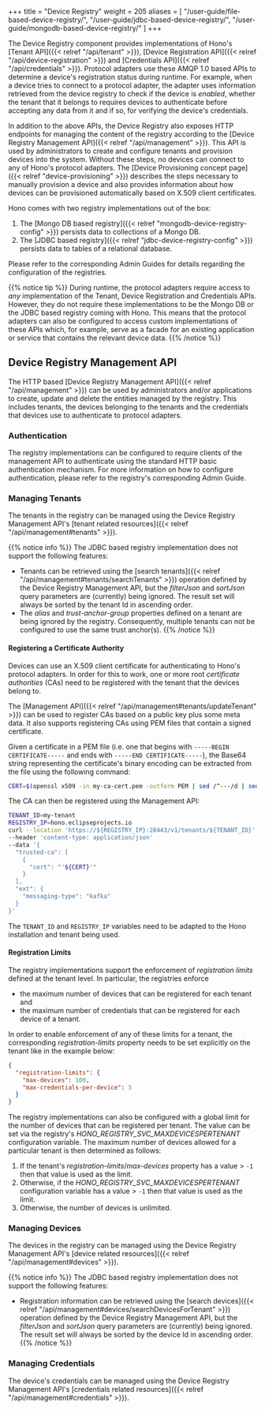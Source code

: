 +++
title = "Device Registry"
weight = 205
aliases = [
  "/user-guide/file-based-device-registry/",
  "/user-guide/jdbc-based-device-registry/",
  "/user-guide/mongodb-based-device-registry/"
]
+++

The Device Registry component provides implementations of Hono's [Tenant API]({{< relref "/api/tenant" >}}),
[Device Registration API]({{< relref "/api/device-registration" >}}) and [Credentials API]({{< relref "/api/credentials" >}}).
Protocol adapters use these AMQP 1.0 based APIs to determine a device's registration status during runtime. For example,
when a device tries to connect to a protocol adapter, the adapter uses information retrieved from the device registry
to check if the device is *enabled*, whether the tenant that it belongs to requires devices to authenticate before
accepting any data from it and if so, for verifying the device's credentials.

In addition to the above APIs, the Device Registry also exposes HTTP endpoints for managing the content of the registry
according to the [Device Registry Management API]({{< relref "/api/management" >}}). This API is used by administrators
to create and configure tenants and provision devices into the system. Without these steps, no devices can connect to
any of Hono's protocol adapters. The [Device Provisioning concept page]({{< relref "device-provisioning" >}}) describes
the steps necessary to manually provision a device and also provides information about how devices can be provisioned
automatically based on X.509 client certificates.

<!--more-->
Hono comes with two registry implementations out of the box:

1. The [Mongo DB based registry]({{< relref "mongodb-device-registry-config" >}}) persists data to collections of a Mongo DB.
1. The [JDBC based registry]({{< relref "jdbc-device-registry-config" >}}) persists data to tables of a relational database.

Please refer to the corresponding Admin Guides for details regarding the configuration of the registries.

{{% notice tip %}}
During runtime, the protocol adapters require access to *any* implementation of the Tenant, Device Registration
and Credentials APIs. However, they do not require these implementations to be the Mongo DB or the JDBC based
registry coming with Hono. This means that the protocol adapters can also be configured to access custom implementations
of these APIs which, for example, serve as a facade for an existing application or service that contains the relevant
device data.
{{% /notice %}}

## Device Registry Management API

The HTTP based [Device Registry Management API]({{< relref "/api/management" >}}) can be used by administrators and/or
applications to create, update and delete the entities managed by the registry.
This includes tenants, the devices belonging to the tenants and the credentials that devices use to authenticate to
protocol adapters.

### Authentication

The registry implementations can be configured to require clients of the management API to authenticate using the
standard HTTP basic authentication mechanism. For more information on how to configure authentication, please refer
to the registry's corresponding Admin Guide.

### Managing Tenants

The tenants in the registry can be managed using the Device Registry Management API's
[tenant related resources]({{< relref "/api/management#tenants" >}}).

{{% notice info %}}
The JDBC based registry implementation does not support the following features:

* Tenants can be retrieved using the [search tenants]({{< relref "/api/management#tenants/searchTenants" >}})
  operation defined by the Device Registry Management API, but the *filterJson* and *sortJson* query parameters are
  (currently) being ignored. The result set will always be sorted by the tenant Id in ascending order.
* The *alias* and *trust-anchor-group* properties defined on a tenant are being ignored by the registry. Consequently,
  multiple tenants can not be configured to use the same trust anchor(s).
{{% /notice %}}

#### Registering a Certificate Authority

Devices can use an X.509 client certificate for authenticating to Hono's protocol adapters. In order for this to work,
one or more root *certificate authorities* (CAs) need to be registered with the tenant that the devices belong to.

The [Management API]({{< relref "/api/management#tenants/updateTenant" >}}) can be used to register CAs based on a public
key plus some meta data. It also supports registering CAs using PEM files that contain a signed certificate.

Given a certificate in a PEM file (i.e. one that begins with `-----BEGIN CERTIFICATE-----` and ends with
`-----END CERTIFICATE-----`), the Base64 string representing the certificate's binary encoding can be extracted
from the file using the following command:

```sh
CERT=$(openssl x509 -in my-ca-cert.pem -outform PEM | sed /^---/d | sed -z 's/\n//g')
```

The CA can then be registered using the Management API:

```sh
TENANT_ID=my-tenant
REGISTRY_IP=hono.eclipseprojects.io
curl --location 'https://${REGISTRY_IP}:28443/v1/tenants/${TENANT_ID}'
--header 'content-type: application/json'
--data '{
  "trusted-ca": [
    {
      "cert": "'${CERT}'"
    }
  ],
  "ext": {
    "messaging-type": "kafka"
  }
}'
```

The `TENANT_ID` and `REGISTRY_IP` variables need to be adapted to the Hono installation and tenant being used.

#### Registration Limits

The registry implementations support the enforcement of *registration limits* defined at the tenant level.
In particular, the registries enforce

* the maximum number of devices that can be registered for each tenant and
* the maximum number of credentials that can be registered for each device of a tenant.

In order to enable enforcement of any of these limits for a tenant, the corresponding *registration-limits* property
needs to be set explicitly on the tenant like in the example below:

```json
{
  "registration-limits": {
    "max-devices": 100,
    "max-credentials-per-device": 5
  }
}
```

The registry implementations can also be configured with a global limit for the number of devices that can be registered
per tenant. The value can be set via the registry's *HONO_REGISTRY_SVC_MAXDEVICESPERTENANT* configuration variable.
The maximum number of devices allowed for a particular tenant is then determined as follows:

1. If the tenant's *registration-limits*/*max-devices* property has a value > `-1` then that value is used as the limit.
1. Otherwise, if the *HONO_REGISTRY_SVC_MAXDEVICESPERTENANT* configuration variable has a value > `-1` then that value
   is used as the limit.
1. Otherwise, the number of devices is unlimited.

### Managing Devices

The devices in the registry can be managed using the Device Registry Management API's
[device related resources]({{< relref "/api/management#devices" >}}).

{{% notice info %}}
The JDBC based registry implementation does not support the following features:

* Registration information can be retrieved using the
  [search devices]({{< relref "/api/management#devices/searchDevicesForTenant" >}}) operation defined by the Device
  Registry Management API, but the *filterJson* and *sortJson* query parameters are (currently) being ignored.
  The result set will always be sorted by the device Id in ascending order.
{{% /notice %}}

### Managing Credentials

The device's credentials can be managed using the Device Registry Management API's
[credentials related resources]({{< relref "/api/management#credentials" >}}).

